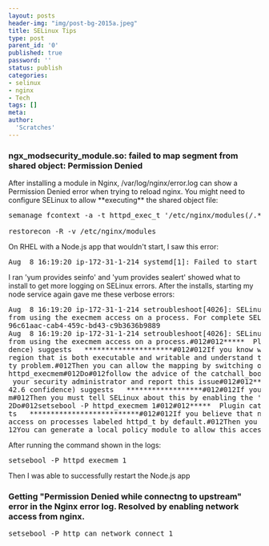 ```yaml
---
layout: posts
header-img: "img/post-bg-2015a.jpeg"
title: SELinux Tips
type: post
parent_id: '0'
published: true
password: ''
status: publish
categories:
- selinux
- nginx
- Tech
tags: []
meta:
author:
  'Scratches'
---
```

### ngx_modsecurity_module.so: failed to map segment from shared object: Permission Denied
<p>After installing a module in Nginx, /var/log/nginx/error.log can show a Permission Denied error when trying to reload nginx. You might need to configure SELinux to allow **executing** the shared object file: 

<pre>
semanage fcontext -a -t httpd_exec_t '/etc/nginx/modules(/.*)?'

restorecon -R -v /etc/nginx/modules
</pre>

<p>On RHEL with a Node.js app that wouldn't start, I saw this error:
<pre>
Aug  8 16:19:20 ip-172-31-1-214 systemd[1]: Failed to start web-client Node.js service.
</pre>
<p>I ran 'yum provides seinfo' and 'yum provides sealert' showed what to install to get more logging on SELinux errors. After the installs, starting my node service again gave me these verbose errors:
<pre>
Aug  8 16:19:20 ip-172-31-1-214 setroubleshoot[4026]: SELinux is preventing /usr/bin/node 
from using the execmem access on a process. For complete SELinux messages run: sealert -l 
96c61aac-cab4-459c-bd43-c9b3636b9889
Aug  8 16:19:20 ip-172-31-1-214 setroubleshoot[4026]: SELinux is preventing /usr/bin/node 
from using the execmem access on a process.#012#012*****  Plugin allow_execmem (53.1 confi
dence) suggests   *********************#012#012If you know why node needs to map a memory 
region that is both executable and writable and understand that this is a potential securi
ty problem.#012Then you can allow the mapping by switching one of the following booleans: 
httpd_execmem#012Do#012follow the advice of the catchall_boolean plugin, otherwise contact
 your security administrator and report this issue#012#012*****  Plugin catchall_boolean (
42.6 confidence) suggests   ******************#012#012If you want to allow httpd to execme
m#012Then you must tell SELinux about this by enabling the 'httpd_execmem' boolean.#012#01
2Do#012setsebool -P httpd_execmem 1#012#012*****  Plugin catchall (5.76 confidence) sugges
ts   **************************#012#012If you believe that node should be allowed execmem 
access on processes labeled httpd_t by default.#012Then you should report this as a bug.#0
12You can generate a local policy module to allow this access.#012Do#012allow this access 
</pre>
<p>After running the command shown in the logs:
<pre>
setsebool -P httpd_execmem 1
</pre>
<p>Then I was able to successfully restart the Node.js app

### Getting "Permission Denied while connectng to upstream" error in the Nginx error log. Resolved by enabling network access from nginx.
<pre>
setsebool -P http_can_network_connect 1
</pre>